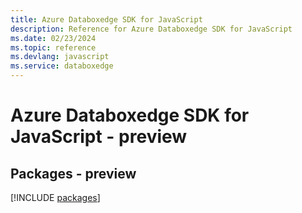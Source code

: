 ```yaml
---
title: Azure Databoxedge SDK for JavaScript
description: Reference for Azure Databoxedge SDK for JavaScript
ms.date: 02/23/2024
ms.topic: reference
ms.devlang: javascript
ms.service: databoxedge
---
```

# Azure Databoxedge SDK for JavaScript - preview
## Packages - preview
[!INCLUDE [packages](databoxedge-index.md)]